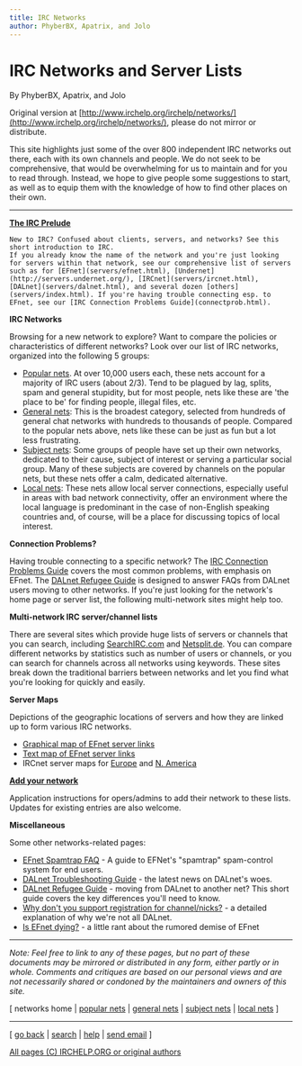 ```yaml
---
title: IRC Networks
author: PhyberBX, Apatrix, and Jolo
---
```


# IRC Networks and Server Lists

By PhyberBX, Apatrix, and Jolo

Original version at [http://www.irchelp.org/irchelp/networks/](http://www.irchelp.org/irchelp/networks/), please do not mirror or distribute.

This site highlights just some of the over 800 independent IRC networks out
there, each with its own channels and people. We do not seek to be
comprehensive, that would be overwhelming for us to maintain and for you to
read through. Instead, we hope to give people some suggestions to start, as
well as to equip them with the knowledge of how to find other places on their
own.

* * *

**[The IRC Prelude](http://www.irchelp.org/irchelp/new2irc.html)**

    New to IRC? Confused about clients, servers, and networks? See this short introduction to IRC.
    If you already know the name of the network and you're just looking for servers within that network, see our comprehensive list of servers such as for [EFnet](servers/efnet.html), [Undernet](http://servers.undernet.org/), [IRCnet](servers/ircnet.html), [DALnet](servers/dalnet.html), and several dozen [others](servers/index.html). If you're having trouble connecting esp. to EFnet, see our [IRC Connection Problems Guide](connectprob.html).

**IRC Networks**

Browsing for a new network to explore? Want to compare the policies or
characteristics of different networks? Look over our list of IRC networks,
organized into the following 5 groups:

  * [Popular nets](popular.html). At over 10,000 users each, these nets account for a majority of IRC users (about 2/3). Tend to be plagued by lag, splits, spam and general stupidity, but for most people, nets like these are 'the place to be' for finding people, illegal files, etc.
  * [General nets](general.html): This is the broadest category, selected from hundreds of general chat networks with hundreds to thousands of people. Compared to the popular nets above, nets like these can be just as fun but a lot less frustrating.
  * [Subject nets](subject.html): Some groups of people have set up their own networks, dedicated to their cause, subject of interest or serving a particular social group. Many of these subjects are covered by channels on the popular nets, but these nets offer a calm, dedicated alternative.
  * [Local nets](local.html): These nets allow local server connections, especially useful in areas with bad network connectivity, offer an environment where the local language is predominant in the case of non-English speaking countries and, of course, will be a place for discussing topics of local interest.

**Connection Problems?**

Having trouble connecting to a specific network? The [IRC Connection Problems Guide](connectprob.html) covers the most common problems, with emphasis on EFnet. The [DALnet Refugee Guide](dalrefugee.html) is designed to answer FAQs from DALnet users moving to other networks. If you're just looking for the network's home page or server list, the following multi-network sites might help too.

**Multi-network IRC server/channel lists**

There are several sites which provide huge lists of servers or channels that you can search, including [SearchIRC.com](http://searchirc.com/networks.php) and [Netsplit.de](http://irc.netsplit.de/networks/). You can compare different networks by statistics such as number of users or channels, or you can search for channels across all networks using keywords. These sites break down the traditional barriers between networks and let you find what you're looking for quickly and easily.

**Server Maps**

Depictions of the geographic locations of servers and how they are linked up to form various IRC networks.

  * [Graphical map of EFnet server links](http://map.efnet.org/)
  * [Text map of EFnet server links](servermap.html)
  * IRCnet server maps for [Europe](http://www.ludd.luth.se/irc/map.html) and [N. America](http://www.ludd.luth.se/irc/usmap.html)

**[Add your network](addreq.html)**

Application instructions for opers/admins to add their network to these lists. Updates for existing entries are also welcome.

**Miscellaneous**

Some other networks-related pages:

  * [EFnet Spamtrap FAQ](spamtrap.html) - A guide to EFNet's "spamtrap" spam-control system for end users.
  * [DALnet Troubleshooting Guide](servers/dalnet.html) - the latest news on DALnet's woes.
  * [DALnet Refugee Guide](dalrefugee.html) - moving from DALnet to another net? This short guide covers the key differences you'll need to know.
  * [Why don't you support registration for channel/nicks?](noserv.html) - a detailed explanation of why we're not all DALnet.
  * [Is EFnet dying?](efnetsux.html) - a little rant about the rumored demise of EFnet

* * *

_Note: Feel free to link to any of these pages, but no part of these documents
may be mirrored or distributed in any form, either partly or in whole.
Comments and critiques are based on our personal views and are not necessarily
shared or condoned by the maintainers and owners of this site._

[ networks home | [popular nets](popular.html) | [general nets](general.html)
| [subject nets](subject.html) | [local nets](local.html) ]

* * *



[ [go back](/) | [search](/irchelp/search_engine.cgi) |
[help](/irchelp/help.html) | [send email](/irchelp/mail.cgi) ]

[All pages (C) IRCHELP.ORG or original authors](/irchelp/credit.html)
